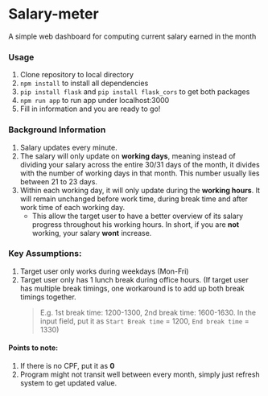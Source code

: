 # Salary-meter

A simple web dashboard for computing current salary earned in the month

### Usage

1. Clone repository to local directory
2. `npm install` to install all dependencies
3. `pip install flask` and `pip install flask_cors` to get both packages
4. `npm run app` to run app under localhost:3000
5. Fill in information and you are ready to go!

### Background Information

1. Salary updates every minute.
2. The salary will only update on **working days**, meaning instead of dividing your salary across the entire 30/31 days of the month, it divides with the number of working days in that month. This number usually lies between 21 to 23 days.
3. Within each working day, it will only update during the **working hours**. It will remain unchanged before work time, during break time and after work time of each working day.
   - This allow the target user to have a better overview of its salary progress throughout his working hours. In short, if you are **not** working, your salary **wont** increase.

### Key Assumptions:

1. Target user only works during weekdays (Mon-Fri)
2. Target user only has 1 lunch break during office hours. (If target user has multiple break timings, one workaround is to add up both break timings together.
   > E.g. 1st break time: 1200-1300, 2nd break time: 1600-1630. In the input field, put it as `Start Break time` = 1200, `End break time` = 1330)

#### Points to note:

1. If there is no CPF, put it as **0**
2. Program might not transit well between every month, simply just refresh system to get updated value.
